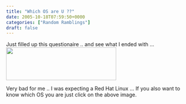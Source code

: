 ```yaml
---
title: "Which OS are U ??"
date: 2005-10-18T07:59:50+0000
categories: ["Random Ramblings"]
draft: false
---
```


Just filled up this questionaire .. and see what I ended with ... 
<a href="http://bbspot.com/News/2003/01/os_quiz.php">
<img src="http://www.bbspot.com/Images/News_Features/2003/01/os_quiz/xp.jpg" width="300" height="90" border="0"/> </a>

Very bad for me .. I was expecting a Red Hat Linux ... If you also want to know which OS you are just click on the above image.